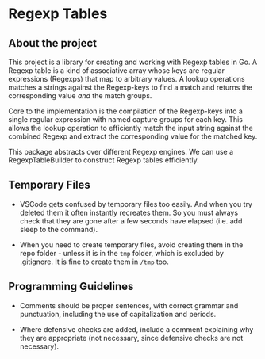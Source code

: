 # Regexp Tables

## About the project

This project is a library for creating and working with Regexp tables in Go.
A Regexp table is a kind of associative array whose keys are regular
expressions (Regexps) that map to arbitrary values. A lookup operations matches
a strings against the Regexp-keys to find a match and returns the corresponding
value _and_ the match groups.

Core to the implementation is the compilation of the Regexp-keys into a single
regular expression with named capture groups for each key. This allows the
lookup operation to efficiently match the input string against the combined 
Regexp and extract the corresponding value for the matched key.

This package abstracts over different Regexp engines. We can use a 
RegexpTableBuilder to construct Regexp tables efficiently.

## Temporary Files

- VSCode gets confused by temporary files too easily. And when you try 
  deleted them it often instantly recreates them. So you must always check
  that they are gone after a few seconds have elapsed (i.e. add sleep to
  the command).

- When you need to create temporary files, avoid creating them in the repo 
  folder - unless it is in the `tmp` folder, which is excluded by .gitignore.
  It is fine to create them in `/tmp` too.

## Programming Guidelines

- Comments should be proper sentences, with correct grammar and punctuation,
  including the use of capitalization and periods.

- Where defensive checks are added, include a comment explaining why they are
  appropriate (not necessary, since defensive checks are not necessary).


